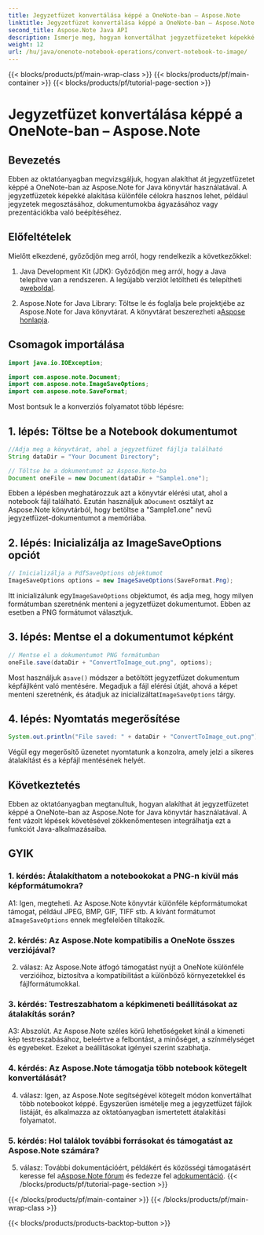```yaml
---
title: Jegyzetfüzet konvertálása képpé a OneNote-ban – Aspose.Note
linktitle: Jegyzetfüzet konvertálása képpé a OneNote-ban – Aspose.Note
second_title: Aspose.Note Java API
description: Ismerje meg, hogyan konvertálhat jegyzetfüzeteket képekké a OneNote alkalmazásban az Aspose.Note for Java segítségével. Könnyen integrálhatja ezt a funkciót Java-alkalmazásaiba.
weight: 12
url: /hu/java/onenote-notebook-operations/convert-notebook-to-image/
---
```


{{< blocks/products/pf/main-wrap-class >}}
{{< blocks/products/pf/main-container >}}
{{< blocks/products/pf/tutorial-page-section >}}

# Jegyzetfüzet konvertálása képpé a OneNote-ban – Aspose.Note

## Bevezetés

Ebben az oktatóanyagban megvizsgáljuk, hogyan alakíthat át jegyzetfüzetet képpé a OneNote-ban az Aspose.Note for Java könyvtár használatával. A jegyzetfüzetek képekké alakítása különféle célokra hasznos lehet, például jegyzetek megosztásához, dokumentumokba ágyazásához vagy prezentációkba való beépítéséhez.

## Előfeltételek

Mielőtt elkezdené, győződjön meg arról, hogy rendelkezik a következőkkel:

1.  Java Development Kit (JDK): Győződjön meg arról, hogy a Java telepítve van a rendszeren. A legújabb verziót letöltheti és telepítheti a[weboldal](https://www.oracle.com/java/technologies/javase-jdk15-downloads.html).

2.  Aspose.Note for Java Library: Töltse le és foglalja bele projektjébe az Aspose.Note for Java könyvtárat. A könyvtárat beszerezheti a[Aspose honlapja](https://releases.aspose.com/note/java/).

## Csomagok importálása

```java
import java.io.IOException;

import com.aspose.note.Document;
import com.aspose.note.ImageSaveOptions;
import com.aspose.note.SaveFormat;
```

Most bontsuk le a konverziós folyamatot több lépésre:

## 1. lépés: Töltse be a Notebook dokumentumot

```java
//Adja meg a könyvtárat, ahol a jegyzetfüzet fájlja található
String dataDir = "Your Document Directory";

// Töltse be a dokumentumot az Aspose.Note-ba
Document oneFile = new Document(dataDir + "Sample1.one");
```

 Ebben a lépésben meghatározzuk azt a könyvtár elérési utat, ahol a notebook fájl található. Ezután használjuk a`Document` osztályt az Aspose.Note könyvtárból, hogy betöltse a "Sample1.one" nevű jegyzetfüzet-dokumentumot a memóriába.

## 2. lépés: Inicializálja az ImageSaveOptions opciót

```java
// Inicializálja a PdfSaveOptions objektumot
ImageSaveOptions options = new ImageSaveOptions(SaveFormat.Png);
```

 Itt inicializálunk egy`ImageSaveOptions` objektumot, és adja meg, hogy milyen formátumban szeretnénk menteni a jegyzetfüzet dokumentumot. Ebben az esetben a PNG formátumot választjuk.

## 3. lépés: Mentse el a dokumentumot képként

```java
// Mentse el a dokumentumot PNG formátumban
oneFile.save(dataDir + "ConvertToImage_out.png", options);
```

 Most használjuk a`save()` módszer a betöltött jegyzetfüzet dokumentum képfájlként való mentésére. Megadjuk a fájl elérési útját, ahová a képet menteni szeretnénk, és átadjuk az inicializáltat`ImageSaveOptions` tárgy.

## 4. lépés: Nyomtatás megerősítése

```java
System.out.println("File saved: " + dataDir + "ConvertToImage_out.png");
```

Végül egy megerősítő üzenetet nyomtatunk a konzolra, amely jelzi a sikeres átalakítást és a képfájl mentésének helyét.

## Következtetés

Ebben az oktatóanyagban megtanultuk, hogyan alakíthat át jegyzetfüzetet képpé a OneNote-ban az Aspose.Note for Java könyvtár használatával. A fent vázolt lépések követésével zökkenőmentesen integrálhatja ezt a funkciót Java-alkalmazásaiba.

## GYIK

### 1. kérdés: Átalakíthatom a notebookokat a PNG-n kívül más képformátumokra?

 A1: Igen, megteheti. Az Aspose.Note könyvtár különféle képformátumokat támogat, például JPEG, BMP, GIF, TIFF stb. A kívánt formátumot a`ImageSaveOptions` ennek megfelelően tiltakozik.

### 2. kérdés: Az Aspose.Note kompatibilis a OneNote összes verziójával?

2. válasz: Az Aspose.Note átfogó támogatást nyújt a OneNote különféle verzióihoz, biztosítva a kompatibilitást a különböző környezetekkel és fájlformátumokkal.

### 3. kérdés: Testreszabhatom a képkimeneti beállításokat az átalakítás során?

A3: Abszolút. Az Aspose.Note széles körű lehetőségeket kínál a kimeneti kép testreszabásához, beleértve a felbontást, a minőséget, a színmélységet és egyebeket. Ezeket a beállításokat igényei szerint szabhatja.

### 4. kérdés: Az Aspose.Note támogatja több notebook kötegelt konvertálását?

4. válasz: Igen, az Aspose.Note segítségével kötegelt módon konvertálhat több notebookot képpé. Egyszerűen ismételje meg a jegyzetfüzet fájlok listáját, és alkalmazza az oktatóanyagban ismertetett átalakítási folyamatot.

### 5. kérdés: Hol találok további forrásokat és támogatást az Aspose.Note számára?

 5. válasz: További dokumentációért, példákért és közösségi támogatásért keresse fel a[Aspose.Note fórum](https://forum.aspose.com/c/note/28) és fedezze fel a[dokumentáció](https://reference.aspose.com/note/java/).
{{< /blocks/products/pf/tutorial-page-section >}}

{{< /blocks/products/pf/main-container >}}
{{< /blocks/products/pf/main-wrap-class >}}

{{< blocks/products/products-backtop-button >}}
